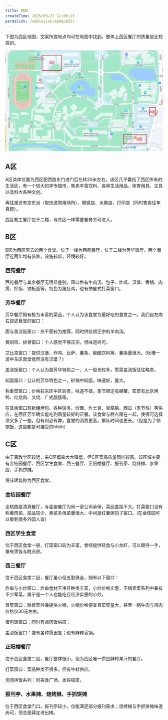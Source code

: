 ```yaml
---
title: 西区
createTime: 2025/05/27 11:00:23
permalink: /admission/ep9qudd1/
---
```


下图为西区地图，文案所提地点均可在地图中找到。整体上西区餐厅的质量是比较高的。

![西区地图](../../assets/西区地图.png "西区地图")

## A区

A区具体位置为西区肥西路东门进门后左转20米左右。该区几乎囊括了西区所有的生活区，有一个较大的学专超市，售卖丰富饮料、各种生活用品、体育用具、文具以及科大各种文创。

再往里还有京东派（取快递常用场所）、眼镜店、水果店、打印店（同时售卖往年真题）。

西区教工餐厅位于二楼，与东区一样需要餐券方可进入。

## B区

B区为西区常去的两个食堂。位于一楼为西苑餐厅，位于二楼为芳华饭厅，两个餐厅近两年均有装修，设施较新，环境较好。

### **西苑餐厅**

西苑餐厅与其余餐厅无明显差别，窗口售有牛肉汤、包子、炸鸡、汉堡、香锅、肉煲、拌饭、铁板面等，特色为猪肚鸡，也有快餐式打菜窗口。

### **芳华餐厅**

芳华餐厅拥有极为丰富的菜品，个人认为该食堂为最好吃的食堂之一。我们自左向右叙述食堂的窗口：

面与盖浇饭窗口：热干面较为推荐，同时供给很正宗的羊肉汤。

黄焖鸡、排骨窗口：个人感觉不够正宗，但味道尚可。

艾比克窗口：提供汉堡、炸鸡、比萨、薯条、碳酸饮料等，薯条量很大。(吐槽一波中东区食堂竟然没有汉堡？)

盖浇饭窗口：个人认为是芳华特色之一，人一般也较多，荤菜盖浇饭往往略贵。

焖面窗口：公认的芳华特色之一，砂锅中焖面，味道好，量大。

称重菜窗口：价格较东区中区较贵，味道不错。季节限定有螃蟹，荤菜有北京烤鸭、红烧肉、叉烧、广式腊肠等。

在其余窗口有新疆烤包、各种饼类、炒面、炸土豆、豆腐脑、西瓜（季节性）等供应，在西区芳华确实能吃到质量较好的正餐。该食堂与糕点房在一起，使得可选择项又多了一些。但有利必有弊，食堂的消费更高，排队时间也更长。（但是为了顿饱饭，这些都是可接受的hhhh）

## C区

由于离教学区较远，来C区概率大大降低，但C区菜品质量同样较高。该区域主要有金桔园餐厅、西区学生食堂、西三餐厅、正阳楼餐厅、报刊亭、烧烤摊、水果店、手抓饼摊。

将该建筑称为西区食堂。

### **金桔园餐厅**

金桔园是清真餐厅，与星座餐厅为同一家公司承保，菜品差距不大。打菜窗口没有称重肉菜，菜品较少，素菜多但菜量很大，中间是红薯粥包子窗口。(在金桔园可以看到很多外国人诶)

### 西区学生食堂

位于西区食堂一层，打菜窗口较为丰富，曾经提供轻食与小龙虾，可以期待一手，兼有煲饭与糕点房。

### **西三餐厅**

位于西区食堂二层，餐厅虽小但五脏俱全，拥有以下窗口：

炸串与小炒窗口：炸串食材干净且种类丰富，小炒价格实惠，干锅素菜系列中兼有不少荤菜，属于是一个人也能吃且经济实惠的小炒。

冒菜窗口：除冒菜外兼提供火锅，火锅价格便宜且荤菜量大，甚至一锅牛肉与鸡肉价格仅30元左右。

蛋包饭窗口：同时有卤肉饭供应；

盖浇饭窗口：兼有各种煲出售；也有麻辣香锅。

### **正阳楼餐厅**

位于西区食堂二层，餐厅整体很小，但为西区唯一供应鲜榨果汁的餐厅。

打菜窗口：菜品种类不很多，但有牛蛙供应。

泡泡拌饭系列：同美食广场，发挥稳定。

### **报刊亭、水果摊、烧烤摊、手抓饼摊**

位于西区食堂门口。报刊亭较小，仅能满足部分报刊需求；烧烤摊与手抓饼摊味道尚可，但总是薛定谔出摊。
